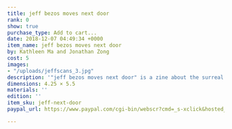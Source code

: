 ```yaml
---
title: jeff bezos moves next door
rank: 0
show: true
purchase_type: Add to cart...
date: 2018-12-07 04:49:34 +0000
item_name: jeff bezos moves next door
by: Kathleen Ma and Jonathan Zong
cost: 5
images:
- "/uploads/jeffscans_3.jpg"
description: '"jeff bezos moves next door" is a zine about the surreal world of HQ2.'
dimensions: 4.25 × 5.5
materials: ''
edition: ''
item_sku: jeff-next-door
paypal_url: https://www.paypal.com/cgi-bin/webscr?cmd=_s-xclick&hosted_button_id=8RRWJQ8AFWC7E

---
```

